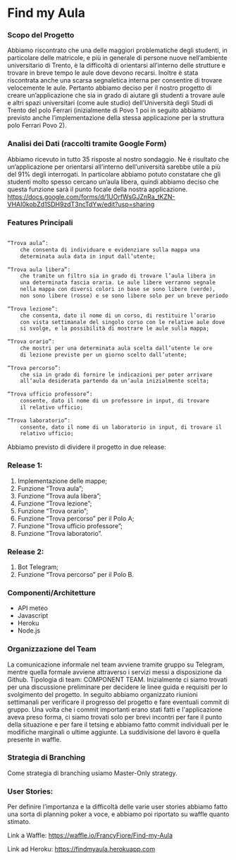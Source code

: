 # Find my Aula

### Scopo del Progetto

Abbiamo riscontrato che una delle maggiori problematiche degli studenti, in particolare delle matricole, e più in generale di persone nuove nell’ambiente universitario di Trento, è la difficoltà di orientarsi all’interno delle strutture e trovare in breve tempo le aule dove devono recarsi. Inoltre è stata riscontrata anche una scarsa segnaletica interna per consentire di trovare velocemente le aule.
Pertanto abbiamo deciso per il nostro progetto di creare un’applicazione che sia in grado di aiutare gli studenti a trovare aule e altri spazi universitari (come aule studio) dell’Università degli Studi di Trento del polo Ferrari (inizialmente di Povo 1 poi in seguito abbiamo previsto anche l’implementazione della stessa applicazione per la struttura polo Ferrari Povo 2).

### Analisi dei Dati (raccolti tramite Google Form)

Abbiamo ricevuto in tutto 35 risposte al nostro sondaggio. Ne è risultato che un’applicazione per orientarsi all’interno dell’università sarebbe utile a più del 91% degli interrogati. In particolare abbiamo potuto constatare che gli studenti molto spesso cercano un’aula libera, quindi abbiamo deciso che questa funzione sarà il punto focale della nostra applicazione. 
https://docs.google.com/forms/d/1UOrfWsGJZnRa_tKZN-VHAI0kobZd1SDH9zdT3ncTdYw/edit?usp=sharing


### Features Principali


```markdown

“Trova aula”:
    che consenta di individuare e evidenziare sulla mappa una
    determinata aula data in input dall’utente;
    
“Trova aula libera”:
    che tramite un filtro sia in grado di trovare l’aula libera in
    una determinata fascia oraria. Le aule libere verranno segnale
    nella mappa con diversi colori in base se sono libere (verde),
    non sono libere (rosse) e se sono libere solo per un breve periodo (gialle);
    
“Trova lezione”:
    che consenta, dato il nome di un corso, di restituire l’orario
    con vista settimanale del singolo corso con le relative aule dove
    si svolge, e la possibilità di mostrare le aule sulla mappa;
    
“Trova orario”:
    che mostri per una determinata aula scelta dall’utente le ore
    di lezione previste per un giorno scelto dall’utente;
    
“Trova percorso”:
    che sia in grado di fornire le indicazioni per poter arrivare
    all’aula desiderata partendo da un’aula inizialmente scelta;
    
“Trova ufficio professore”:
    consente, dato il nome di un professore in input, di trovare
    il relativo ufficio;
    
“Trova laboratorio”:
    consente, dato il nome di un laboratorio in input, di trovare il
    relativo ufficio;

```


Abbiamo previsto di dividere il progetto in due release:

### Release 1:                                      
1. Implementazione delle mappe;
2. Funzione “Trova aula”;                                    
3. Funzione “Trova aula libera”;                             
4. Funzione “Trova lezione”;                                 
5. Funzione “Trova orario”;                                  
6. Funzione “Trova percorso” per il Polo A;
7. Funzione "Trova ufficio professore”;
8. Funzione “Trova laboratorio”.

### Release 2:
1. Bot Telegram;
2. Funzione “Trova percorso” per il Polo B.

### Componenti/Architetture
- API meteo
- Javascript
- Heroku
- Node.js

### Organizzazione del Team
La comunicazione informale nel team avviene tramite gruppo su Telegram, mentre quella formale avviene attraverso i servizi messi a disposizione da Github. Tipologia di team: COMPONENT TEAM. 
Inizialmente ci siamo trovati per una discussione preliminare per decidere le linee guida e requisiti per lo svolgimento del progetto. In seguito abbiamo organizzato riunioni settimanali per verificare il progresso del progetto e fare eventuali commit di gruppo. Una volta che i commit importanti erano stati fatti e l'applicazione aveva preso forma, ci siamo trovati solo per brevi incontri per fare il punto della situazione e per fare il tetsing e abbiamo fatto commit individuali per le modifiche marginali o ultime aggiunte. 
La suddivisione del lavoro è quella presente in waffle.

### Strategia di Branching
Come strategia di branching usiamo Master-Only strategy.

### User Stories:
Per definire l’importanza e la difficoltà delle varie user stories abbiamo fatto una sorta di planning poker a voce, e abbiamo poi riportato su waffle quanto stimato.

Link a Waffle:
https://waffle.io/FrancyFiore/Find-my-Aula

Link ad Heroku:
https://findmyaula.herokuapp.com

